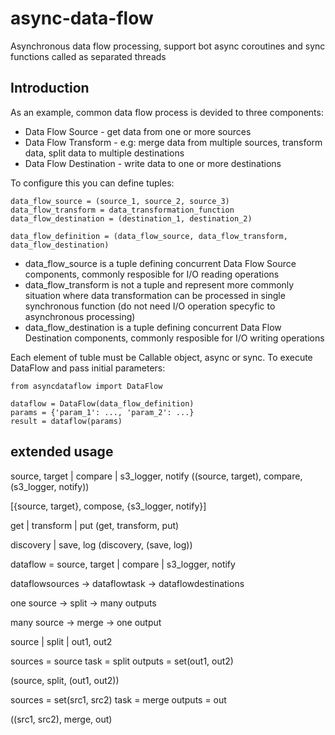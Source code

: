 # async-data-flow
Asynchronous data flow processing, support bot async coroutines and sync functions called as separated threads

## Introduction
As an example, common data flow process is devided to three components:
- Data Flow Source - get data from one or more sources
- Data Flow Transform - e.g: merge data from multiple sources, transform data, 
split data to multiple destinations
- Data Flow Destination - write data to one or more destinations

To configure this you can define tuples:

    data_flow_source = (source_1, source_2, source_3)
    data_flow_transform = data_transformation_function
    data_flow_destination = (destination_1, destination_2)

    data_flow_definition = (data_flow_source, data_flow_transform, data_flow_destination)

- data_flow_source is a tuple defining concurrent Data Flow Source components, 
commonly resposible for I/O reading operations
- data_flow_transform is not a tuple and represent more commonly situation 
where data transformation can be processed in single synchronous function 
(do not need I/O operation specyfic to asynchronous processing)
- data_flow_destination is a tuple defining concurrent Data Flow Destination 
components, commonly resposible for I/O writing operations

Each element of tuble must be Callable object, async or sync. To execute DataFlow and pass initial parameters:

    from asyncdataflow import DataFlow
    
    dataflow = DataFlow(data_flow_definition)
    params = {'param_1': ..., 'param_2': ...}
    result = dataflow(params)



## extended usage
source, target | compare | s3_logger, notify
((source, target), compare, (s3_logger, notify))

[{source, target}, compose, {s3_logger, notify}]

get | transform | put
(get, transform, put)

discovery | save, log
(discovery, (save, log))


dataflow = source, target | compare | s3_logger, notify

dataflowsources -> dataflowtask -> dataflowdestinations


one source -> split -> many outputs

many source -> merge -> one output


source | split | out1, out2

sources = source
task = split
outputs = set(out1, out2)

(source, split, (out1, out2))


sources = set(src1, src2)
task = merge
outputs = out

((src1, src2), merge, out)


